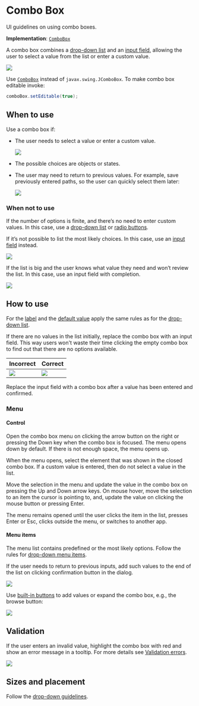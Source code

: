 <!-- Copyright 2000-2024 JetBrains s.r.o. and contributors. Use of this source code is governed by the Apache 2.0 license. -->

# Combo Box

<link-summary>UI guidelines on using combo boxes.</link-summary>

<tldr>

**Implementation**: [`ComboBox`](%gh-ic%/platform/platform-api/src/com/intellij/openapi/ui/ComboBox.java)

</tldr>

A combo box combines a [drop-down list](drop_down.md) and an [input field](input_field.md), allowing the user to select a value from the list or enter a custom value.


![](combo_box_example.png)

Use [`ComboBox`](%gh-ic%/platform/platform-api/src/com/intellij/openapi/ui/ComboBox.java) instead of `javax.swing.JComboBox`.
To make combo box editable invoke:

```java
comboBox.setEditable(true);
```

## When to use

Use a combo box if:

* The user needs to select a value or enter a custom value.

    ![](combo_box_font_size.png)

* The possible choices are objects or states.


* The user may need to return to previous values. For example, save previously entered paths, so the user can quickly
select them later:

    ![](maven.png)


### When not to use

If the number of options is finite, and there’s no need to enter custom values. In this case, use a [drop-down list](drop_down.md) or [radio buttons](radio_button.md).

If it’s not possible to list the most likely choices. In this case, use an [input field](input_field.md) instead.

![](prefill.png)

If the list is big and the user knows what value they need and won’t review the list. In this case, use an input field with completion.

![](input_field_completion.png)


## How to use

For the [label](drop_down.md#label) and the [default value](drop_down.md#default-value) apply the same rules as for the
 [drop-down list](drop_down.md).

If there are no values in the list initially, replace the combo box with an input field. This way users won't waste their time clicking the empty combo box to find out that there are no options available.

| <format color="Red" style="bold">Incorrect</format>  | <format color="Green" style="bold">Correct</format>  |
|------------------------------------------------------|------------------------------------------------------|
| ![](combo_box_empty.png)                             | ![](replace_with_iput_field.png)                     |

Replace the input field with a combo box after a value has been entered and confirmed.


### Menu

#### Control

Open the combo box menu on clicking the arrow button on the right or pressing the Down key when the combo box is focused.
The menu opens down by default. If there is not enough space, the menu opens up.

When the menu opens, select the element that was shown in the closed combo box. If a custom value is entered, then do not select a value in the list.

Move the selection in the menu and update the value in the combo box on pressing the <control>Up</control> and <control>Down</control> arrow keys.
On mouse hover, move the selection to an item the cursor is pointing to, and, update the value on clicking the mouse button or pressing <shortcut>Enter</shortcut>.

The menu remains opened until the user clicks the item in the list, presses <shortcut>Enter</shortcut> or <shortcut>Esc</shortcut>, clicks outside the menu,
or switches to another app.


#### Menu items

The menu list contains predefined or the most likely options. Follow the rules for [drop-down menu items](drop_down.md#menu-items).

If the user needs to return to previous inputs, add such values to the end of the list on clicking confirmation button in the dialog.

![](maven.png)

Use [built-in buttons](built_in_button.md) to add values or expand the combo box, e.g., the browse button:

![](built_in_button.png)

## Validation

If the user enters an invalid value, highlight the combo box with red and show an error message in a tooltip. For
more details see [Validation errors](validation_errors.md).

![](validation.png)


## Sizes and placement

Follow the [drop-down guidelines](drop_down.md#sizes-and-placement).

